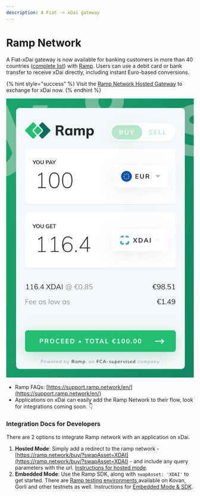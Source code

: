 ```yaml
---
description: A Fiat -> xDai gateway
---
```


# Ramp Network

A Fiat-xDai gateway is now available for banking customers in more than 40 countries \([complete list](https://support.ramp.network/en/article/what-countries-do-you-support-1ua7sn1/)\) with [Ramp](https://ramp.network/). Users can use a debit card or bank transfer to receive xDai directly, including instant Euro-based conversions.

{% hint style="success" %}
Visit the [Ramp Network Hosted Gateway](https://ramp.network/buy/?swapAsset=XDAI) to exchange for xDai now.
{% endhint %}

![](../../.gitbook/assets/ramp.png)

* Ramp FAQs: [https://support.ramp.network/en/](https://support.ramp.network/en/)
* Applications on xDai can easily add the Ramp Network to their flow, look for integrations coming soon. 👇 

### Integration Docs for Developers

There are 2 options to integrate Ramp network with an application on xDai.

1. **Hosted Mode**: Simply add a redirect to the ramp network - [https://ramp.network/buy/?swapAsset=XDAI](https://ramp.network/buy/?swapAsset=XDAI) - and include any query parameters with the url. [Instructions for hosted mode](https://docs.ramp.network/quick-start-hosted/).
2. **Embedded Mode**: Use the Ramp SDK, along with `swapAsset: 'XDAI'` to get started. There are [Ramp testing environments ](https://docs.ramp.network/testing-environments)available on Kovan, Gorli and other testnets as well. Instructions for [Embedded Mode & SDK](https://docs.ramp.network/quick-start-embedded/).



  


